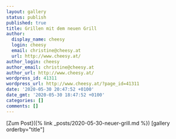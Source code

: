 ```yaml
---
layout: gallery
status: publish
published: true
title: Grillen mit dem neuen Grill
author:
  display_name: cheesy
  login: cheesy
  email: christine@cheesy.at
  url: http://www.cheesy.at/
author_login: cheesy
author_email: christine@cheesy.at
author_url: http://www.cheesy.at/
wordpress_id: 41311
wordpress_url: http://www.cheesy.at/?page_id=41311
date: '2020-05-30 20:47:52 +0100'
date_gmt: '2020-05-30 18:47:52 +0100'
categories: []
comments: []
---
```


[Zum Post]({% link _posts/2020-05-30-neuer-grill.md %})
[gallery orderby="title"]
